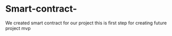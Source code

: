 # Smart-contract-
We created smart contract for our project this is first step for creating future project mvp
